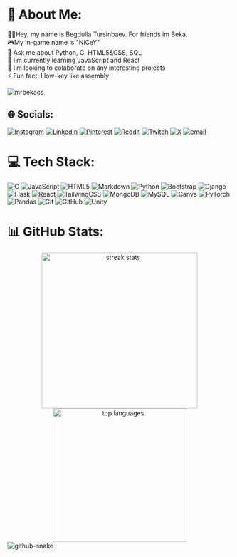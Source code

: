 # 💫 About Me:
🧑‍💻Hey, my name is Begdulla Tursinbaev. For friends im Beka.<br>🎮My in-game name is "NiCeY"<br>💬 Ask me about Python, C, HTML5&CSS, SQL<br>🌱 I’m currently learning JavaScript and React<br>👯 I’m looking to colaborate on any interesting projects<br>⚡ Fun fact: I low-key like assembly
<br>
<p align="left"> <img src="https://komarev.com/ghpvc/?username=mrbekacs&label=Profile%20views&color=0e75b6&style=flat" alt="mrbekacs" /> </p>

## 🌐 Socials:
[![Instagram](https://img.shields.io/badge/Instagram-%23E4405F.svg?logo=Instagram&logoColor=white)](https://instagram.com/mrbekacs) [![LinkedIn](https://img.shields.io/badge/LinkedIn-%230077B5.svg?logo=linkedin&logoColor=white)](https://linkedin.com/in/begdullatursinbaev) [![Pinterest](https://img.shields.io/badge/Pinterest-%23E60023.svg?logo=Pinterest&logoColor=white)](https://pinterest.com/mrbekacs) [![Reddit](https://img.shields.io/badge/Reddit-%23FF4500.svg?logo=Reddit&logoColor=white)](https://reddit.com/user/nicey_v) [![Twitch](https://img.shields.io/badge/Twitch-%239146FF.svg?logo=Twitch&logoColor=white)](https://twitch.tv/niceyversy) [![X](https://img.shields.io/badge/X-black.svg?logo=X&logoColor=white)](https://x.com/niceyverse) [![email](https://img.shields.io/badge/Email-D14836?logo=gmail&logoColor=white)](mailto:begdullatursinbaevv@gmail.com) 

# 💻 Tech Stack:
![C](https://img.shields.io/badge/c-%2300599C.svg?style=flat&logo=c&logoColor=white) ![JavaScript](https://img.shields.io/badge/javascript-%23323330.svg?style=flat&logo=javascript&logoColor=%23F7DF1E) ![HTML5](https://img.shields.io/badge/html5-%23E34F26.svg?style=flat&logo=html5&logoColor=white) ![Markdown](https://img.shields.io/badge/markdown-%23000000.svg?style=flat&logo=markdown&logoColor=white) ![Python](https://img.shields.io/badge/python-3670A0?style=flat&logo=python&logoColor=ffdd54) ![Bootstrap](https://img.shields.io/badge/bootstrap-%238511FA.svg?style=flat&logo=bootstrap&logoColor=white) ![Django](https://img.shields.io/badge/django-%23092E20.svg?style=flat&logo=django&logoColor=white) ![Flask](https://img.shields.io/badge/flask-%23000.svg?style=flat&logo=flask&logoColor=white) ![React](https://img.shields.io/badge/react-%2320232a.svg?style=flat&logo=react&logoColor=%2361DAFB) ![TailwindCSS](https://img.shields.io/badge/tailwindcss-%2338B2AC.svg?style=flat&logo=tailwind-css&logoColor=white) ![MongoDB](https://img.shields.io/badge/MongoDB-%234ea94b.svg?style=flat&logo=mongodb&logoColor=white) ![MySQL](https://img.shields.io/badge/mysql-4479A1.svg?style=flat&logo=mysql&logoColor=white) ![Canva](https://img.shields.io/badge/Canva-%2300C4CC.svg?style=flat&logo=Canva&logoColor=white) ![PyTorch](https://img.shields.io/badge/PyTorch-%23EE4C2C.svg?style=flat&logo=PyTorch&logoColor=white) ![Pandas](https://img.shields.io/badge/pandas-%23150458.svg?style=flat&logo=pandas&logoColor=white) ![Git](https://img.shields.io/badge/git-%23F05033.svg?style=flat&logo=git&logoColor=white) ![GitHub](https://img.shields.io/badge/github-%23121011.svg?style=flat&logo=github&logoColor=white) ![Unity](https://img.shields.io/badge/unity-%23000000.svg?style=flat&logo=unity&logoColor=white)
# 📊 GitHub Stats:

<div align=center>
  <img width=350 src="https://streak-stats.vercel.app?user=mrbekacs&theme=dark&count_private=true&theme=react&border_radius=10" alt="streak stats"/>
  <br/>
  <img width=300 align="center" src="https://github-readme-stats.vercel.app/api/top-langs/?username=mrbekacs&hide=HTML&langs_count=8&layout=compact&theme=react&border_radius=10&size_weight=0.5&count_weight=0.5&exclude_repo=github-readme-stats" alt="top languages" />

</div>



<!--## 🏆 GitHub Trophies-->
<!--![](https://github-profile-trophy.vercel.app/?username=mrbekacs&theme=radical&no-frame=true&no-bg=false&margin-w=4)-->

<picture>
  <source media="(prefers-color-scheme: dark)" srcset="https://raw.githubusercontent.com/tobiasmeyhoefer/tobiasmeyhoefer/output/github-snake-dark.svg" />
  <source media="(prefers-color-scheme: light)" srcset="https://raw.githubusercontent.com/tobiasmeyhoefer/tobiasmeyhoefer/output/github-snake.svg" />
  <img alt="github-snake" src="https://raw.githubusercontent.com/tobiasmeyhoefer/tobiasmeyhoefer/output/github-snake.svg" />
</picture>
